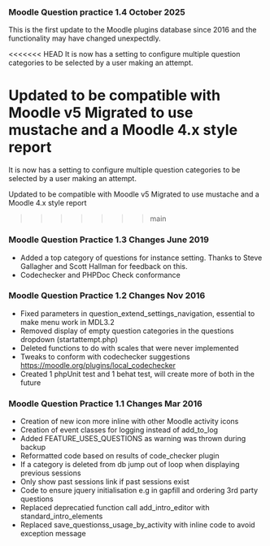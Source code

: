 ### Moodle Question practice 1.4 October 2025

This is the first update to the Moodle plugins database since 2016 and the functionality may have changed unexpectdly.

<<<<<<< HEAD
It is now has a setting to configure multiple question categories to be selected by a user making
an attempt.

Updated to be compatible with Moodle v5
Migrated to use mustache and a Moodle 4.x style report
=======
It is now has a setting to configure multiple question categories to be selected by a user making an attempt.

Updated to be compatible with Moodle v5 Migrated to use mustache and a Moodle 4.x style report
>>>>>>> main

### Moodle Question Practice 1.3 Changes June 2019
- Added a top category of questions for instance setting. Thanks to Steve Gallagher and Scott Hallman for feedback on this.
- Codechecker and PHPDoc Check conformance

### Moodle Question Practice 1.2 Changes Nov 2016
 - Fixed parameters in question_extend_settings_navigation, essential to make menu work in MDL3.2
 - Removed display of empty question categories in the questions dropdown (startattempt.php)
 - Deleted functions to do with scales that were never implemented
 - Tweaks to conform with codechecker suggestions https://moodle.org/plugins/local_codechecker
 - Created 1 phpUnit test and 1 behat test, will create more of both in the future


### Moodle Question Practice 1.1 Changes Mar 2016
- Creation of new icon more inline with other Moodle activity icons
- Creation of event classes for logging instead of add_to_log
- Added FEATURE_USES_QUESTIONS as warning was thrown during backup
- Reformatted code based on results of code_checker plugin
- If a category is deleted from db jump out of loop when displaying previous sessions
- Only show past sessions link if past sessions exist
- Code to ensure jquery initialisation e.g in gapfill and ordering 3rd party questions
- Replaced deprecatied function call add_intro_editor with standard_intro_elements
- Replaced save_questionss_usage_by_activity with inline code to avoid exception message






